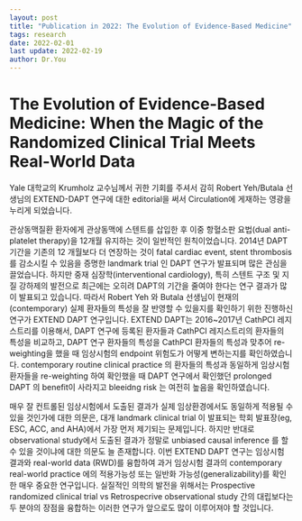 ```yaml
---
layout: post
title: "Publication in 2022: The Evolution of Evidence-Based Medicine"
tags: research
date: 2022-02-01
last update: 2022-02-19
author: Dr.You
---
```


# The Evolution of Evidence-Based Medicine: When the Magic of the Randomized Clinical Trial Meets Real-World Data

Yale 대학교의 Krumholz 교수님께서 귀한 기회를 주셔서 감히 Robert Yeh/Butala 선생님의 EXTEND-DAPT 연구에 대한 editorial을 써서 Circulation에 게재하는 영광을 누리게 되었습니다.

관상동맥질환 환자에게 관상동맥에 스텐트를 삽입한 후 이중 항혈소판 요법(dual anti-platelet therapy)을 12개월 유지하는 것이 일반적인 원칙이었습니다. 2014년 DAPT 기간을 기존의 12 개월보다 더 연장하는 것이 fatal cardiac event, stent thrombosis 를 감소시킬 수 있음을 증명한 landmark trial 인 DAPT 연구가 발표되며 많은 관심을 끌었습니다. 하지만 중재 심장학(interventional cardiology), 특히 스텐트 구조 및 지질 강하제의 발전으로 최근에는 오히려 DAPT의 기간을 줄여야 한다는 연구 결과가 많이 발표되고 있습니다. 따라서 Robert Yeh 와  Butala 선생님이 현재의(contemporary) 실제 환자들의 특성을 잘 반영할 수 있을지를 확인하기 위한 진행하신 연구가 EXTEND DAPT 연구입니다. EXTEND DAPT는 2016~2017년 CathPCI 레지스트리를 이용해서, DAPT 연구에 등록된 환자들과 CathPCI 레지스트리의 환자들의 특성을 비교하고, DAPT 연구 환자들의 특성을 CathPCI 환자들의 특성과 맞추어 re-weighting을 했을 때 임상시험의 endpoint 위험도가 어떻게 변하는지를 확인하였습니다. contemporary routine clinical practice 의 환자들의 특성과 동일하게 임상시험 환자들을 re-weighting 하여 확인했을 때 DAPT 연구에서 확인했던 prolonged DAPT 의 benefit이 사라지고 bleeidng risk 는 여전히 높음을 확인하였습니다.

매우 잘 컨트롤된 임상시험에서 도출된 결과가 실제 임상환경에서도 동일하게 적용될 수 있을 것인가에 대한 의문은, 대개 landmark clinical trial 이 발표되는 학회 발표장(eg, ESC, ACC, and AHA)에서 가장 먼저 제기되는 문제입니다. 하지만 반대로 observational study에서 도출된 결과가 정말로 unbiased causal inference 를 할 수 있을 것이냐에 대한 의문도 늘 존재합니다. 이번 EXTEND DAPT 연구는 임상시험 결과와 real-world data (RWD)를 융합하여 과거 임상시험 결과의 contemporary real-world practice 에의 적용가능성 또는 일반화 가능성(generalizability)를 확인한 매우 중요한 연구입니다. 실질적인 의학의 발전을 위해서는 Prospective randomized clinical trial vs Retrospecrive observational study 간의 대립보다는 두 분야의 장점을 융합하는 이러한 연구가 앞으로도 많이 이루어져야 할 것입니다.